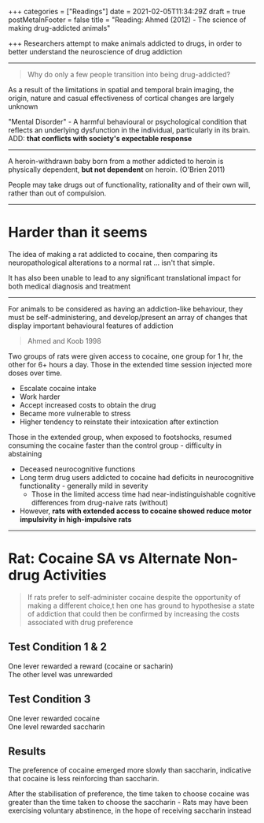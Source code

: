 +++
categories = ["Readings"]
date = 2021-02-05T11:34:29Z
draft = true
postMetaInFooter = false
title = "Reading: Ahmed (2012) - The science of making drug-addicted animals"

+++
Researchers attempt to make animals addicted to drugs, in order to better understand the neuroscience of drug addiction

***

> Why do only a few people transition into being drug-addicted?

As a result of the limitations in spatial and temporal brain imaging, the origin, nature and casual effectiveness of cortical changes are largely unknown

"Mental Disorder" - A harmful behavioural or psychological condition that reflects an underlying dysfunction in the individual, particularly in its brain. ADD: **that conflicts with society's expectable response**

***

A heroin-withdrawn baby born from a mother addicted to heroin is physically dependent, **but not dependent** on heroin. (O'Brien 2011)

People may take drugs out of functionality, rationality and of their own will, rather than out of compulsion.

***

# Harder than it seems

The idea of making a rat addicted to cocaine, then comparing its neuropathological alterations to a normal rat ... isn't that simple.

It has also been unable to lead to any significant translational impact for both medical diagnosis and treatment

***

For animals to be considered as having an addiction-like behaviour, they must be self-administering, and develop/present an array of changes that display important behavioural features of addiction

> Ahmed and Koob 1998

Two groups of rats were given access to cocaine, one group for 1 hr, the other for 6+ hours a day. Those in the extended time session injected more doses over time.

* Escalate cocaine intake
* Work harder
* Accept increased costs to obtain the drug
* Became more vulnerable to stress
* Higher tendency to reinstate their intoxication after extinction

Those in the extended group, when exposed to footshocks, resumed consuming the cocaine faster than the control group - difficulty in abstaining

* Deceased neurocognitive functions
* Long term drug users addicted to cocaine had deficits in neurocognitive functionality - generally mild in severity
  * Those in the limited access time had near-indistinguishable cognitive differences from drug-naive rats (without)
* However, **rats with extended access to cocaine showed reduce motor impulsivity in high-impulsive rats**

***

# Rat: Cocaine SA vs Alternate Non-drug Activities

> If rats prefer to self-administer cocaine despite the opportunity of making a different choice,t hen one has ground to hypothesise a state of addiction that could then be confirmed by increasing the costs associated with drug preference

## Test Condition 1 & 2

One lever rewarded a reward (cocaine or sacharin)  
The other level was unrewarded

## Test Condition 3

One lever rewarded cocaine  
One level rewarded saccharin

## Results

The preference of cocaine emerged more slowly than saccharin, indicative that cocaine is less reinforcing than saccharin.

After the stabilisation of preference, the time taken to choose cocaine was greater than the time taken to choose the saccharin - Rats may have been exercising voluntary abstinence, in the hope of receiving saccharin instead